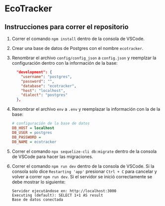 # EcoTracker

## Instrucciones para correr el repositorio

1. Correr el comando `npm install` dentro de la consola de VSCode.
2. Crear una base de datos de Postgres con el nombre `ecotracker`.
3. Renombrar el archivo `config/config_json` a `config.json` y reemplzar la configuración dentro con la información de la base:

    ```json
      "development": {
        "username": "postgres",
        "password": "",
        "database": "ecotracker",
        "host": "localhost",
        "dialect": "postgres"
      },
    ```

4. Renombrar el archivo `env` a `.env` y reemplazar la información con la de la base:

    ```ini
    # configuración de la base de datos
    DB_HOST = localhost
    DB_USER = postgres
    DB_PASSWORD = 
    DB_NAME = ecotracker
    ```

5. Correr el comando `npx sequelize-cli db:migrate` dentro de la consola de VSCode para hacer las migraciones.

6. Correr el comando `npm run dev` dentro de la consola de VSCode. Si la consola solo dice `Restarting 'app'` presionar `Ctrl + C` para cancelar y volver a correr `npm run dev`. Si el servidor se inició correctamente se debe mostrar lo siguiente:

    ```
    Servidor ejecutándose en: http://localhost:3000
    Executing (default): SELECT 1+1 AS result
    Base de datos conectada
    ```
